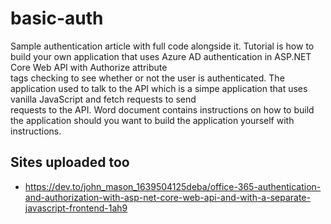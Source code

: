 # basic-auth
Sample authentication article with full code alongside it. Tutorial is how to build your own application that uses Azure AD authentication in ASP.NET Core Web API with Authorize attribute  
tags checking to see whether or not the user is authenticated. The application used to talk to the API which is a simpe application that uses vanilla JavaScript and fetch requests to send  
requests to the API. Word document contains instructions on how to build the application should you want to build the application yourself with instructions.  

## Sites uploaded too
- https://dev.to/john_mason_1639504125deba/office-365-authentication-and-authorization-with-asp-net-core-web-api-and-with-a-separate-javascript-frontend-1ah9
